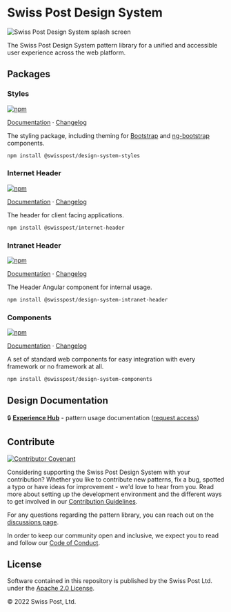 # Swiss Post Design System

![Swiss Post Design System splash screen](https://user-images.githubusercontent.com/1659006/187683368-d3aa2534-84be-4580-846e-2cad3796b573.png)

The Swiss Post Design System pattern library for a unified and accessible user experience across the web platform.

## Packages

### Styles

[![npm](https://img.shields.io/npm/v/@swisspost/design-system-styles)](https://www.npmjs.com/package/@swisspost/design-system-styles)

[Documentation](https://design-system.post.ch) · [Changelog](/packages/styles/CHANGELOG.md)

The styling package, including theming for [Bootstrap](https://getbootstrap.com/) and [ng-bootstrap](https://ng-bootstrap.github.io/#/home) components.

```bash
npm install @swisspost/design-system-styles
```

### Internet Header
[![npm](https://img.shields.io/npm/v/@swisspost/internet-header)](https://www.npmjs.com/package/@swisspost/internet-header)

[Documentation](https://styles.design-system.post.ch/?path=/story/components-internet-header-getting-started--page) · [Changelog](/packages/internet-header/CHANGELOG.md)

The header for client facing applications.

```bash
npm install @swisspost/internet-header
```

### Intranet Header

[![npm](https://img.shields.io/npm/v/@swisspost/design-system-intranet-header)](https://www.npmjs.com/package/@swisspost/design-system-intranet-header)

[Documentation](https://design-system.post.ch/#/post-samples/intranet-layout) · [Changelog](/packages/components-angular/CHANGELOG.md)

The Header Angular component for internal usage.

```bash
npm install @swisspost/design-system-intranet-header
```

### Components

[![npm](https://img.shields.io/npm/v/@swisspost/design-system-components)](https://www.npmjs.com/package/@swisspost/design-system-components)

[Documentation](https://components.design-system.post.ch) · [Changelog](/packages/components/CHANGELOG.md)

A set of standard web components for easy integration with every framework or no framework at all.

```bash
npm install @swisspost/design-system-components
```

## Design Documentation

🔒 **[Experience Hub](https://www.experience-hub.ch/document/2803)** - pattern usage documentation ([request access](https://www.experience-hub.ch/request-access/))

## Contribute

[![Contributor Covenant](https://img.shields.io/badge/Contributor%20Covenant-2.1-4baaaa.svg)](CODE_OF_CONDUCT.md)

Considering supporting the Swiss Post Design System with your contribution? Whether you like to contribute new patterns, fix a bug, spotted a typo or have ideas for improvement - we'd love to hear from you. Read more about setting up the development environment and the different ways to get involved in our [Contribution Guidelines](/CONTRIBUTING.md).

For any questions regarding the pattern library, you can reach out on the [discussions page](https://github.com/swisspost/design-system/discussions).

In order to keep our community open and inclusive, we expect you to read and follow our [Code of Conduct](/CODE_OF_CONDUCT.md).

## License

Software contained in this repository is published by the Swiss Post Ltd. under the [Apache 2.0 License](./LICENSE).

© 2022 Swiss Post, Ltd.
